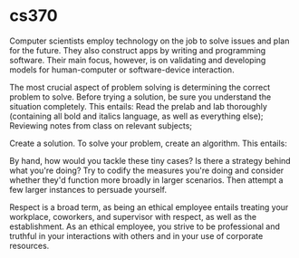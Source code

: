 # cs370
Computer scientists employ technology on the job to solve issues and plan for the future. They also construct apps by writing and programming software. Their main focus, however, is on validating and developing models for human-computer or software-device interaction.

The most crucial aspect of problem solving is determining the correct problem to solve. Before trying a solution, be sure you understand the situation completely. This entails:
Read the prelab and lab thoroughly (containing all bold and italics language, as well as everything else);
Reviewing notes from class on relevant subjects;

Create a solution.
To solve your problem, create an algorithm. This entails:

By hand, how would you tackle these tiny cases? Is there a strategy behind what you're doing? Try to codify the measures you're doing and consider whether they'd function more broadly in larger scenarios. Then attempt a few larger instances to persuade yourself.

Respect is a broad term, as being an ethical employee entails treating your workplace, coworkers, and supervisor with respect, as well as the establishment. As an ethical employee, you strive to be professional and truthful in your interactions with others and in your use of corporate resources.
